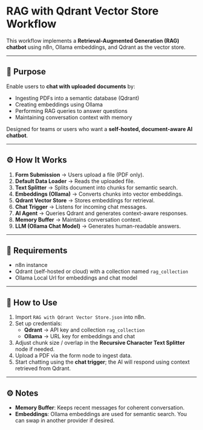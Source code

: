 # RAG with Qdrant Vector Store Workflow

This workflow implements a **Retrieval-Augmented Generation (RAG) chatbot** using n8n, Ollama embeddings, and Qdrant as the vector store.  

---

## 🎯 Purpose
Enable users to **chat with uploaded documents** by:  
- Ingesting PDFs into a semantic database (Qdrant)  
- Creating embeddings using Ollama  
- Performing RAG queries to answer questions  
- Maintaining conversation context with memory  

Designed for teams or users who want a **self-hosted, document-aware AI chatbot**.

---

## ⚙️ How It Works
1. **Form Submission** → Users upload a file (PDF only).  
2. **Default Data Loader** → Reads the uploaded file.  
3. **Text Splitter** → Splits document into chunks for semantic search.  
4. **Embeddings (Ollama)** → Converts chunks into vector embeddings.  
5. **Qdrant Vector Store** → Stores embeddings for retrieval.  
6. **Chat Trigger** → Listens for incoming chat messages.  
7. **AI Agent** → Queries Qdrant and generates context-aware responses.  
8. **Memory Buffer** → Maintains conversation context.  
9. **LLM (Ollama Chat Model)** → Generates human-readable answers.  

---

## 🔑 Requirements
- n8n instance  
- Qdrant (self-hosted or cloud) with a collection named `rag_collection`  
- Ollama Local Url for embeddings and chat model  

---

## 🚀 How to Use
1. Import `RAG with Qdrant Vector Store.json` into n8n.  
2. Set up credentials:  
   - **Qdrant** → API key and collection `rag_collection`  
   - **Ollama** → URL key for embeddings and chat  
3. Adjust chunk size / overlap in the **Recursive Character Text Splitter** node if needed.  
4. Upload a PDF via the form node to ingest data.  
5. Start chatting using the **chat trigger**; the AI will respond using context retrieved from Qdrant.  

---

## ⚙️ Notes
- **Memory Buffer**: Keeps recent messages for coherent conversation.  
- **Embeddings**: Ollama embeddings are used for semantic search. You can swap in another provider if desired.  
